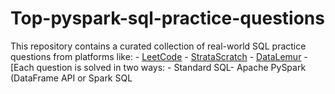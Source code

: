 # Top-pyspark-sql-practice-questions
This repository contains a curated collection of real-world SQL practice questions from platforms like:  - [LeetCode](https://leetcode.com/problemset/database/) - [StrataScratch](https://www.stratascratch.com/) - [DataLemur](https://datalemur.com/) - [Each question is solved in two ways: - Standard SQL- Apache PySpark (DataFrame API or Spark SQL

